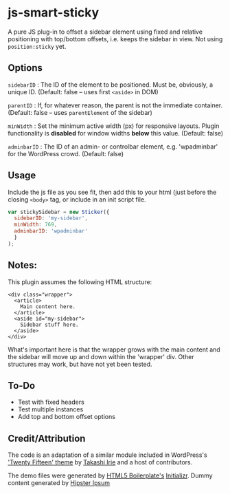 # js-smart-sticky
A pure JS plug-in to offset a sidebar element using fixed and relative positioning with top/bottom offsets, i.e. keeps the sidebar in view. Not using `position:sticky` yet. 

## Options
`sidebarID` : The ID of the element to be positioned. Must be, obviously, a unique ID. (Default: false – uses first `<aside>` in DOM)

`parentID` : If, for whatever reason, the parent is not the immediate container. (Default: false – uses `parentElement` of the sidebar)

`minWidth` : Set the minimum active width (px) for responsive layouts. Plugin functionality is **disabled** for window widths **below** this value. (Default: false)

`adminbarID` : The ID of an admin- or controlbar element, e.g. 'wpadminbar' for the WordPress crowd. (Default: false)

## Usage
Include the js file as you see fit, then add this to your html (just before the closing `<body>` tag, or include in an init script file.

```javascript
var stickySidebar = new Sticker({
  sidebarID: 'my-sidebar',
  minWidth: 769,
  adminbarID: 'wpadminbar'
  }
);
```

## Notes:
This plugin assumes the following HTML structure: 
```hmtl
<div class="wrapper">
  <article>
    Main content here.
  </article>
  <aside id="my-sidebar">
    Sidebar stuff here.
  </aside>
</div>
```
What's important here is that the wrapper grows with the main content and the sidebar will move up and down within the 'wrapper' div. Other structures may work, but have not yet been tested.

## To-Do
- Test with fixed headers
- Test multiple instances
- Add top and bottom offset options


## Credit/Attribution
The code is an adaptation of a similar module included in WordPress's ['Twenty Fifteen' theme](https://twentyfifteendemo.wordpress.com/) by [Takashi Irie](https://takashiirie.com/2015/03/19/twenty-fifteen-the-wordpress-default-theme-for-2015/) and a host of contributors.

The demo files were generated by [HTML5 Boilerplate's](https://html5boilerplate.com/) [Initializr](http://www.initializr.com/). Dummy content generated by [Hipster Ipsum](http://hipsum.co/)
